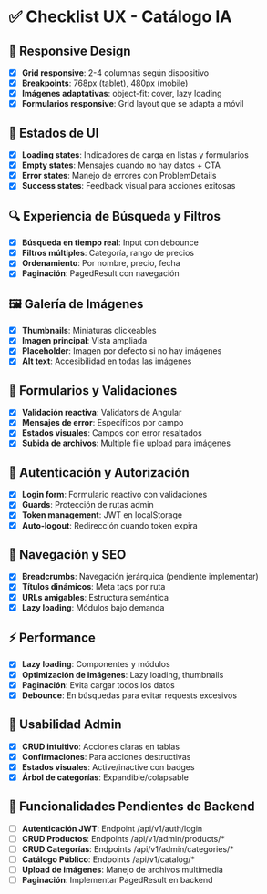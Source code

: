 # ✅ Checklist UX - Catálogo IA

## 📱 Responsive Design
- [x] **Grid responsive**: 2-4 columnas según dispositivo
- [x] **Breakpoints**: 768px (tablet), 480px (mobile)
- [x] **Imágenes adaptativas**: object-fit: cover, lazy loading
- [x] **Formularios responsive**: Grid layout que se adapta a móvil

## 🎨 Estados de UI
- [x] **Loading states**: Indicadores de carga en listas y formularios
- [x] **Empty states**: Mensajes cuando no hay datos + CTA
- [x] **Error states**: Manejo de errores con ProblemDetails
- [x] **Success states**: Feedback visual para acciones exitosas

## 🔍 Experiencia de Búsqueda y Filtros
- [x] **Búsqueda en tiempo real**: Input con debounce
- [x] **Filtros múltiples**: Categoría, rango de precios
- [x] **Ordenamiento**: Por nombre, precio, fecha
- [x] **Paginación**: PagedResult con navegación

## 🖼️ Galería de Imágenes
- [x] **Thumbnails**: Miniaturas clickeables
- [x] **Imagen principal**: Vista ampliada
- [x] **Placeholder**: Imagen por defecto si no hay imágenes
- [x] **Alt text**: Accesibilidad en todas las imágenes

## 📝 Formularios y Validaciones
- [x] **Validación reactiva**: Validators de Angular
- [x] **Mensajes de error**: Específicos por campo
- [x] **Estados visuales**: Campos con error resaltados
- [x] **Subida de archivos**: Multiple file upload para imágenes

## 🔐 Autenticación y Autorización
- [x] **Login form**: Formulario reactivo con validaciones
- [x] **Guards**: Protección de rutas admin
- [x] **Token management**: JWT en localStorage
- [x] **Auto-logout**: Redirección cuando token expira

## 🧭 Navegación y SEO
- [x] **Breadcrumbs**: Navegación jerárquica (pendiente implementar)
- [x] **Títulos dinámicos**: Meta tags por ruta
- [x] **URLs amigables**: Estructura semántica
- [x] **Lazy loading**: Módulos bajo demanda

## ⚡ Performance
- [x] **Lazy loading**: Componentes y módulos
- [x] **Optimización de imágenes**: Lazy loading, thumbnails
- [x] **Paginación**: Evita cargar todos los datos
- [x] **Debounce**: En búsquedas para evitar requests excesivos

## 🎯 Usabilidad Admin
- [x] **CRUD intuitivo**: Acciones claras en tablas
- [x] **Confirmaciones**: Para acciones destructivas
- [x] **Estados visuales**: Active/inactive con badges
- [x] **Árbol de categorías**: Expandible/colapsable

## 🔧 Funcionalidades Pendientes de Backend
- [ ] **Autenticación JWT**: Endpoint /api/v1/auth/login
- [ ] **CRUD Productos**: Endpoints /api/v1/admin/products/*
- [ ] **CRUD Categorías**: Endpoints /api/v1/admin/categories/*
- [ ] **Catálogo Público**: Endpoints /api/v1/catalog/*
- [ ] **Upload de imágenes**: Manejo de archivos multimedia
- [ ] **Paginación**: Implementar PagedResult en backend
